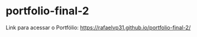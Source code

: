 # portfolio-final-2

Link para acessar o Portfólio: https://rafaelvp31.github.io/portfolio-final-2/

